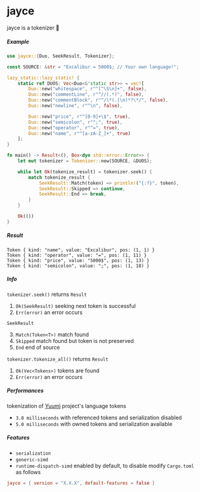 # jayce

jayce is a tokenizer 🌌

##### Example

```rust
use jayce::{Duo, SeekResult, Tokenizer};

const SOURCE: &str = "Excalibur = 5000$; // Your own language!";

lazy_static::lazy_static! {
    static ref DUOS: Vec<Duo<&'static str>> = vec![
        Duo::new("whitespace", r"^[^\S\n]+", false),
        Duo::new("commentLine", r"^//(.*)", false),
        Duo::new("commentBlock", r"^/\*(.|\n)*?\*/", false),
        Duo::new("newline", r"^\n", false),

        Duo::new("price", r"^[0-9]+\$", true),
        Duo::new("semicolon", r"^;", true),
        Duo::new("operator", r"^=", true),
        Duo::new("name", r"^[a-zA-Z_]+", true)
    ];
}

fn main() -> Result<(), Box<dyn std::error::Error>> {
    let mut tokenizer = Tokenizer::new(SOURCE, &DUOS);

    while let Ok(tokenize_result) = tokenizer.seek() {
        match tokenize_result {
            SeekResult::Match(token) => println!("{:?}", token),
            SeekResult::Skipped => continue,
            SeekResult::End => break,
        }
    }

    Ok(())
}
```

##### Result

```rust,ignore
Token { kind: "name", value: "Excalibur", pos: (1, 1) }
Token { kind: "operator", value: "=", pos: (1, 11) }
Token { kind: "price", value: "5000$", pos: (1, 13) }
Token { kind: "semicolon", value: ";", pos: (1, 18) }
```

##### Info

`tokenizer.seek()` returns `Result`

1. `Ok(SeekResult)` seeking next token is successful
2. `Err(error)` an error occurs

`SeekResult`

3. `Match(Token<T>)` match found
4. `Skipped` match found but token is not preserved
5. `End` end of source

`tokenizer.tokenize_all()` returns `Result`

1. `Ok(Vec<Tokens>)` tokens are found
2. `Err(error)` an error occurs

##### Performances

tokenization of [Yuumi](https://github.com/AuracleTech/yuumi) project's language tokens

- `3.8 milliseconds` with referenced tokens and serialization disabled
- `5.0 milliseconds` with owned tokens and serialization available

##### Features

- `serialization`
- `generic-simd`
- `runtime-dispatch-simd` enabled by default, to disable modify `Cargo.toml` as follows

```toml
jayce = { version = "X.X.X", default-features = false }
```
